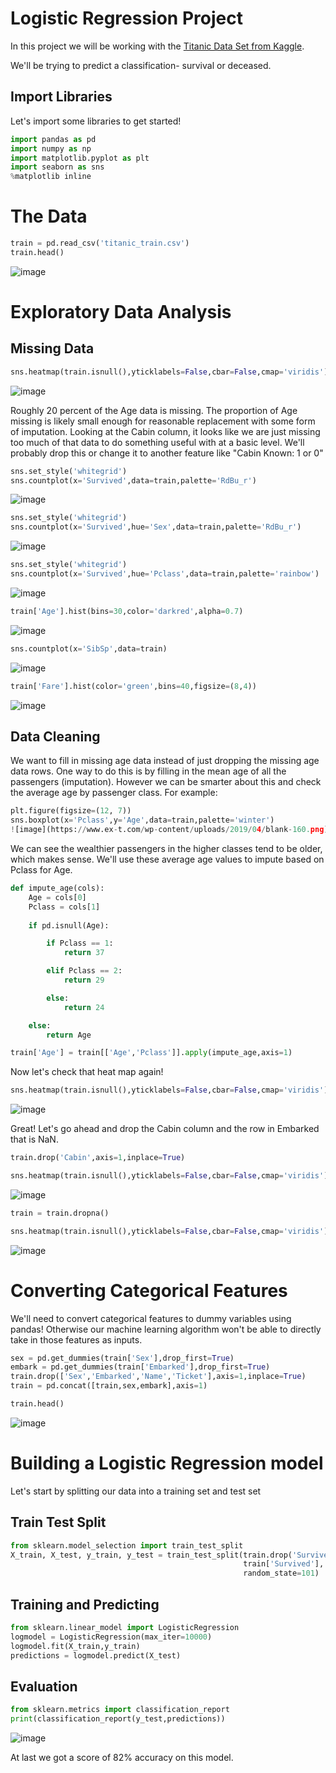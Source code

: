 # Logistic Regression Project

In this project we will be working with the [Titanic Data Set from Kaggle](https://www.kaggle.com/c/titanic).

We'll be trying to predict a classification- survival or deceased.

## Import Libraries
Let's import some libraries to get started!

```python
import pandas as pd
import numpy as np
import matplotlib.pyplot as plt
import seaborn as sns
%matplotlib inline
```
# The Data
```python
train = pd.read_csv('titanic_train.csv')
train.head()
```
![image](https://github.com/yash-kh/Logistic-Regression-Project/blob/master/plots/1.PNG?raw=true)

# Exploratory Data Analysis
## Missing Data
```python
sns.heatmap(train.isnull(),yticklabels=False,cbar=False,cmap='viridis')
```
![image](https://github.com/yash-kh/Logistic-Regression-Project/blob/master/plots/2.png?raw=true)

Roughly 20 percent of the Age data is missing. The proportion of Age missing is likely small enough for reasonable replacement with some form of imputation. Looking at the Cabin column, it looks like we are just missing too much of that data to do something useful with at a basic level. We'll probably drop this or change it to another feature like "Cabin Known: 1 or 0"

```python
sns.set_style('whitegrid')
sns.countplot(x='Survived',data=train,palette='RdBu_r')
```

![image](https://github.com/yash-kh/Logistic-Regression-Project/blob/master/plots/3.png?raw=true)

```python
sns.set_style('whitegrid')
sns.countplot(x='Survived',hue='Sex',data=train,palette='RdBu_r')
```

![image](https://github.com/yash-kh/Logistic-Regression-Project/blob/master/plots/4.png?raw=true)

```python
sns.set_style('whitegrid')
sns.countplot(x='Survived',hue='Pclass',data=train,palette='rainbow')
```

![image](https://github.com/yash-kh/Logistic-Regression-Project/blob/master/plots/5.png?raw=true)

```python
train['Age'].hist(bins=30,color='darkred',alpha=0.7)
```

![image](https://github.com/yash-kh/Logistic-Regression-Project/blob/master/plots/6.png?raw=true)

```python
sns.countplot(x='SibSp',data=train)
```

![image](https://github.com/yash-kh/Logistic-Regression-Project/blob/master/plots/7.png?raw=true)

```python
train['Fare'].hist(color='green',bins=40,figsize=(8,4))
```
![image](https://github.com/yash-kh/Logistic-Regression-Project/blob/master/plots/8.png?raw=true)

## Data Cleaning
We want to fill in missing age data instead of just dropping the missing age data rows. One way to do this is by filling in the mean age of all the passengers (imputation).
However we can be smarter about this and check the average age by passenger class. For example:
```python
plt.figure(figsize=(12, 7))
sns.boxplot(x='Pclass',y='Age',data=train,palette='winter')
![image](https://www.ex-t.com/wp-content/uploads/2019/04/blank-160.png)
```
We can see the wealthier passengers in the higher classes tend to be older, which makes sense. We'll use these average age values to impute based on Pclass for Age.
```python
def impute_age(cols):
    Age = cols[0]
    Pclass = cols[1]
    
    if pd.isnull(Age):

        if Pclass == 1:
            return 37

        elif Pclass == 2:
            return 29

        else:
            return 24

    else:
        return Age
```
```python
train['Age'] = train[['Age','Pclass']].apply(impute_age,axis=1)
```
Now let's check that heat map again!
```python
sns.heatmap(train.isnull(),yticklabels=False,cbar=False,cmap='viridis')
```
![image](https://github.com/yash-kh/Logistic-Regression-Project/blob/master/plots/9.png?raw=true)

Great! Let's go ahead and drop the Cabin column and the row in Embarked that is NaN.
```python
train.drop('Cabin',axis=1,inplace=True)
```
```python
sns.heatmap(train.isnull(),yticklabels=False,cbar=False,cmap='viridis')
```
![image](https://github.com/yash-kh/Logistic-Regression-Project/blob/master/plots/10.png?raw=true)
```python
train = train.dropna()
```
```python
sns.heatmap(train.isnull(),yticklabels=False,cbar=False,cmap='viridis')
```
![image](https://github.com/yash-kh/Logistic-Regression-Project/blob/master/plots/11.png?raw=true)

# Converting Categorical Features 

We'll need to convert categorical features to dummy variables using pandas! Otherwise our machine learning algorithm won't be able to directly take in those features as inputs.

```python
sex = pd.get_dummies(train['Sex'],drop_first=True)
embark = pd.get_dummies(train['Embarked'],drop_first=True)
train.drop(['Sex','Embarked','Name','Ticket'],axis=1,inplace=True)
train = pd.concat([train,sex,embark],axis=1)
```
```python
train.head()
```
![image](https://github.com/yash-kh/Logistic-Regression-Project/blob/master/plots/12.png?raw=true)

# Building a Logistic Regression model

Let's start by splitting our data into a training set and test set

## Train Test Split
```python
from sklearn.model_selection import train_test_split
X_train, X_test, y_train, y_test = train_test_split(train.drop('Survived',axis=1), 
                                                    train['Survived'], test_size=0.30, 
                                                    random_state=101)
```
## Training and Predicting
```python
from sklearn.linear_model import LogisticRegression
logmodel = LogisticRegression(max_iter=10000)
logmodel.fit(X_train,y_train)
predictions = logmodel.predict(X_test)
```
## Evaluation
```python
from sklearn.metrics import classification_report
print(classification_report(y_test,predictions))
```
![image](https://github.com/yash-kh/Logistic-Regression-Project/blob/master/plots/13.PNG?raw=true)

At last we got a score of 82% accuracy on this model.
